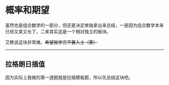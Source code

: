 # 概率和期望

虽然也是组合数学的一部分，但还是决定单独拿出来总结，一是因为组合数学本来已经又臭又长了，二来其实这是一个相对独立的板块。

艾教说这块非常难。~~希望我学完不要入土（雾）~~

---

## 拉格朗日插值

因为实际上我做的第一道题就是拉插模板题，所以先总结这块吧。
